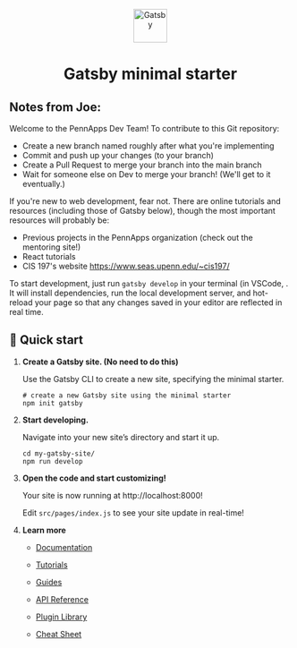 <p align="center">
  <a href="https://www.gatsbyjs.com/?utm_source=starter&utm_medium=readme&utm_campaign=minimal-starter">
    <img alt="Gatsby" src="https://www.gatsbyjs.com/Gatsby-Monogram.svg" width="60" />
  </a>
</p>
<h1 align="center">
  Gatsby minimal starter
</h1>

## Notes from Joe:

Welcome to the PennApps Dev Team! To contribute to this Git repository:

  - Create a new branch named roughly after what you're implementing
  - Commit and push up your changes (to your branch)
  - Create a Pull Request to merge your branch into the main branch
  - Wait for someone else on Dev to merge your branch! (We'll get to it eventually.)

If you're new to web development, fear not. There are online tutorials and resources (including those of Gatsby below), though the most important resources will probably be:
  - Previous projects in the PennApps organization (check out the mentoring site!)
  - React tutorials
  - CIS 197's website https://www.seas.upenn.edu/~cis197/

To start development, just run `gatsby develop` in your terminal (in VSCode, . It will install dependencies, run the local development server, and hot-reload your page so that any changes saved in your editor are reflected in real time.

## 🚀 Quick start

1.  **Create a Gatsby site. (No need to do this)**

    Use the Gatsby CLI to create a new site, specifying the minimal starter.

    ```shell
    # create a new Gatsby site using the minimal starter
    npm init gatsby
    ```

2.  **Start developing.**

    Navigate into your new site’s directory and start it up.

    ```shell
    cd my-gatsby-site/
    npm run develop
    ```

3.  **Open the code and start customizing!**

    Your site is now running at http://localhost:8000!

    Edit `src/pages/index.js` to see your site update in real-time!

4.  **Learn more**

    - [Documentation](https://www.gatsbyjs.com/docs/?utm_source=starter&utm_medium=readme&utm_campaign=minimal-starter)

    - [Tutorials](https://www.gatsbyjs.com/tutorial/?utm_source=starter&utm_medium=readme&utm_campaign=minimal-starter)

    - [Guides](https://www.gatsbyjs.com/tutorial/?utm_source=starter&utm_medium=readme&utm_campaign=minimal-starter)

    - [API Reference](https://www.gatsbyjs.com/docs/api-reference/?utm_source=starter&utm_medium=readme&utm_campaign=minimal-starter)

    - [Plugin Library](https://www.gatsbyjs.com/plugins?utm_source=starter&utm_medium=readme&utm_campaign=minimal-starter)

    - [Cheat Sheet](https://www.gatsbyjs.com/docs/cheat-sheet/?utm_source=starter&utm_medium=readme&utm_campaign=minimal-starter)

